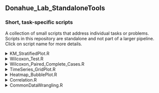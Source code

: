 ## Donahue_Lab_StandaloneTools
### Short, task-specific scripts  

A collection of small scripts that address individual tasks or problems. Scripts in this repository are standalone and not part of a larger pipeline. Click on script name for more details.
<br>
<details>
<summary> KM_StratifiedPlot.R </summary>
<br>

**Description:** Generates Kaplan-Meier survival curves for a list of features stratified by a chosen percentile cutoff (e.g. Median, upper 25th, etc.). Useful for survival analysis comparing these two user-defined groups.  
  
**The output .csv:**
| feature | p value | cutoff |
|-----:|-----:|-----:|

**Visualization:** Kaplan-Meier plot

<br>
<br>
</details>


<details>
<summary> Wilcoxon_Test.R </summary>
<br>
  
**Description:** Paired Wilcoxon Test (or unpaired) for multiple features between two groups. Useful for identifying significantly different distributions.

**The output .csv:**
| feature | p value | median1 | median2 |
|-----:|-----:|-----:|-----:|

**Visualization:** Box plot with p-values

<br>
<br>
</details>


<details>
<summary> Wilcoxon_Paired_Complete_Cases.R </summary>
<br>
  
**Description:** Performs a paired Wilcoxon signed-rank test after removing any incomplete pairs (if either value in a pair is NA, the entire pair is excluded)

**The output .csv:**
| p value | feature | groups | sample size | median1 | median2 |
|-----:|-----:|-----:|-----:|-----:|-----:|

<br>
<br>
</details>






<details>
<summary> TimeSeries_GridPlot.R </summary>
<br>
  
**Description:** Creates a 2x2 grid with group-based coloring and optional axis breaks. Useful for visualizing trends across treatment groups.

**Visualization:** Line graph (2x2 grid layout)
<br>
<br>
</details>




<details>
<summary> Heatmap_BubblePlot.R </summary>
<br>
  
**Description:** Generates heatmaps and bubble plots. Useful for exploring up/down regulation of pathways or other high-dimensional data.

**Visualizations:** Heatmap and bubble plots
<br>
<br>
</details>




<details>
<summary> Correlation.R </summary>
<br>
  
**Description:** *Coming soon*
<br>
<br>
</details>




<details>
<summary> CommonDataWrangling.R </summary>
<br>
  
**Description:** Summary of common data wrangling solutions: cleaning, preprocessing, shaping, formatting, etc. Tidyverse and base R solutions.
<br>
<br>
</details>
<br>

